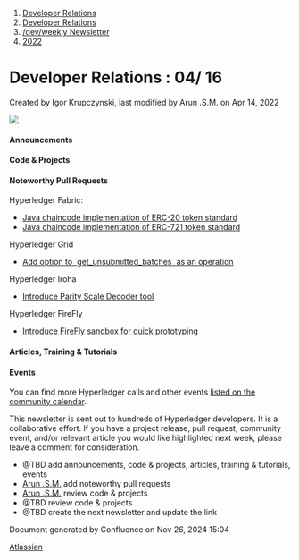 1. [Developer Relations](index.html)
2. [Developer Relations](Developer-Relations_17170434.html)
3. [/dev/weekly Newsletter](17170445.html)
4. [2022](2022_17170473.html)

# Developer Relations : 04/ 16

Created by Igor Krupczynski, last modified by Arun .S.M. on Apr 14, 2022

![](attachments/17170434/17171308.png?height=169)

#### Announcements

#### Code &amp; Projects

#### Noteworthy Pull Requests

Hyperledger Fabric:

- [Java chaincode implementation of ERC-20 token standard](https://github.com/hyperledger/fabric-samples/pull/714)
- [Java chaincode implementation of ERC-721 token standard](https://github.com/hyperledger/fabric-samples/pull/709)

Hyperledger Grid

- [Add option to \`get\_unsubmitted\_batches\` as an operation](https://github.com/hyperledger/grid/pull/1381)

Hyperledger Iroha

- [Introduce Parity Scale Decoder tool](https://github.com/hyperledger/iroha/pull/2080)

Hyperledger FireFly

- [Introduce FireFly sandbox for quick prototyping](https://github.com/hyperledger/firefly-sandbox/pull/8)

#### Articles, Training &amp; Tutorials

#### Events

You can find more Hyperledger calls and other events [listed on the community calendar](https://lf-hyperledger.atlassian.net/wiki/display/HYP/Calendar+of+Public+Meetings).

This newsletter is sent out to hundreds of Hyperledger developers. It is a collaborative effort. If you have a project release, pull request, community event, and/or relevant article you would like highlighted next week, please leave a comment for consideration.

- @TBD add announcements, code &amp; projects, articles, training &amp; tutorials, events
- [Arun .S.M.](https://lf-hyperledger.atlassian.net/wiki/people/621a0e5097d313006ba7386a?ref=confluence) add noteworthy pull requests
- [Arun .S.M.](https://lf-hyperledger.atlassian.net/wiki/people/621a0e5097d313006ba7386a?ref=confluence) review code &amp; projects
- @TBD review code &amp; projects
- @TBD create the next newsletter and update the link

Document generated by Confluence on Nov 26, 2024 15:04

[Atlassian](http://www.atlassian.com/)

